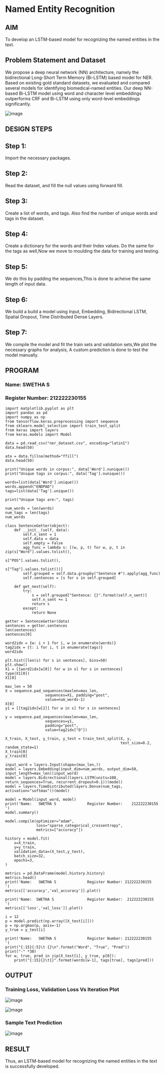 # Named Entity Recognition

## AIM

To develop an LSTM-based model for recognizing the named entities in the text.

## Problem Statement and Dataset
We propose a deep neural network (NN) architecture, namely the bidirectional Long-Short Term Memory (Bi-LSTM) based model for NER. Based on existing gold standard datasets, we evaluated and compared several models for identifying biomedical-named entities. Our deep NN-based Bi-LSTM model using word and character level embeddings outperforms CRF and Bi-LSTM using only word-level embeddings significantly.

![image](https://github.com/user-attachments/assets/df1c6698-a0dc-4e8e-8976-75628a83741b)


## DESIGN STEPS

## Step 1:
Import the necessary packages.

## Step 2:
Read the dataset, and fill the null values using forward fill.

## Step 3:
Create a list of words, and tags. Also find the number of unique words and tags in the dataset.

## Step 4:
Create a dictionary for the words and their Index values. Do the same for the tags as well,Now we move to moulding the data for training and testing.

## Step 5:
We do this by padding the sequences,This is done to acheive the same length of input data.

## Step 6:
We build a build a model using Input, Embedding, Bidirectional LSTM, Spatial Dropout, Time Distributed Dense Layers.

## Step 7:
We compile the model and fit the train sets and validation sets,We plot the necessary graphs for analysis, A custom prediction is done to test the model manually.

## PROGRAM
### Name: SWETHA S
### Register Number: 212222230155

```
import matplotlib.pyplot as plt
import pandas as pd
import numpy as np
from tensorflow.keras.preprocessing import sequence
from sklearn.model_selection import train_test_split
from keras import layers
from keras.models import Model

data = pd.read_csv("ner_dataset.csv", encoding="latin1")
data.head(50)

ata = data.fillna(method="ffill")
data.head(50)

print("Unique words in corpus:", data['Word'].nunique())
print("Unique tags in corpus:", data['Tag'].nunique())

words=list(data['Word'].unique())
words.append("ENDPAD")
tags=list(data['Tag'].unique())

print("Unique tags are:", tags)

num_words = len(words)
num_tags = len(tags)
num_words

class SentenceGetter(object):
    def __init__(self, data):
        self.n_sent = 1
        self.data = data
        self.empty = False
        agg_func = lambda s: [(w, p, t) for w, p, t in zip(s["Word"].values.tolist(),
                                                           s["POS"].values.tolist(),
                                                           s["Tag"].values.tolist())]
        self.grouped = self.data.groupby("Sentence #").apply(agg_func)
        self.sentences = [s for s in self.grouped]

    def get_next(self):
        try:
            s = self.grouped["Sentence: {}".format(self.n_sent)]
            self.n_sent += 1
            return s
        except:
            return None

getter = SentenceGetter(data)
sentences = getter.sentences
len(sentences)
sentences[0]

word2idx = {w: i + 1 for i, w in enumerate(words)}
tag2idx = {t: i for i, t in enumerate(tags)}
word2idx

plt.hist([len(s) for s in sentences], bins=50)
plt.show()
X1 = [[word2idx[w[0]] for w in s] for s in sentences]
type(X1[0])
X1[0]

max_len = 50
X = sequence.pad_sequences(maxlen=max_len,
                  sequences=X1, padding="post",
                  value=num_words-1)
X[0]
y1 = [[tag2idx[w[2]] for w in s] for s in sentences]

y = sequence.pad_sequences(maxlen=max_len,
                  sequences=y1,
                  padding="post",
                  value=tag2idx["O"])

X_train, X_test, y_train, y_test = train_test_split(X, y,
                                                    test_size=0.2, random_state=1)
X_train[0]
y_train[0]

input_word = layers.Input(shape=(max_len,))
model = layers.Embedding(input_dim=num_words, output_dim=50, input_length=max_len)(input_word)
model = layers.Bidirectional(layers.LSTM(units=100, return_sequences=True, recurrent_dropout=0.1))(model)
model = layers.TimeDistributed(layers.Dense(num_tags, activation="softmax"))(model)

model = Model(input_word, model)
print('Name:   SWETHA S              Register Number:    212222230155   ')
model.summary()

model.compile(optimizer="adam",
              loss="sparse_categorical_crossentropy",
              metrics=["accuracy"])

history = model.fit(
    x=X_train,
    y=y_train,
    validation_data=(X_test,y_test),
    batch_size=32,
    epochs=3,
)

metrics = pd.DataFrame(model.history.history)
metrics.head()
print('Name:   SWETHA S              Register Number: 212222230155      ')
metrics[['accuracy','val_accuracy']].plot()

print('Name:  SWETHA S               Register Number:  212222230155     ')
metrics[['loss','val_loss']].plot()

i = 12
p = model.predict(np.array([X_test[i]]))
p = np.argmax(p, axis=-1)
y_true = y_test[i]

print('Name:   SWETHA S              Register Number: 212222230155      ')
print("{:15}{:5}\t {}\n".format("Word", "True", "Pred"))
print("-" *30)
for w, true, pred in zip(X_test[i], y_true, p[0]):
    print("{:15}{}\t{}".format(words[w-1], tags[true], tags[pred]))

```
## OUTPUT

### Training Loss, Validation Loss Vs Iteration Plot

![image](https://github.com/user-attachments/assets/a1d3920b-7313-47db-8828-15077ee07e7b)

![image](https://github.com/user-attachments/assets/6b4fb182-c6b3-4fdb-87e4-0465504ac59f)

### Sample Text Prediction
![image](https://github.com/user-attachments/assets/bceef801-23db-4ed6-9957-0585118f1747)


## RESULT
Thus, an LSTM-based model for recognizing the named entities in the text is successfully developed.
